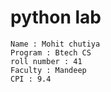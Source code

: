 # python lab
```
Name : Mohit chutiya
Program : Btech CS
roll number : 41
Faculty : Mandeep 
CPI : 9.4
```
